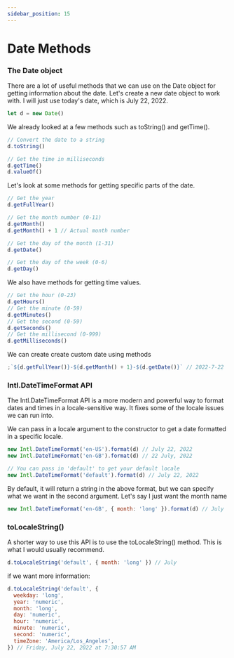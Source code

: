 ```yaml
---
sidebar_position: 15
---
```


# Date Methods

### The Date object

There are a lot of useful methods that we can use on the Date object for getting information about the date. Let's create a new date object to work with. I will just use today's date, which is July 22, 2022.

```js
let d = new Date()
```

We already looked at a few methods such as toString() and getTime().

```js
// Convert the date to a string
d.toString()

// Get the time in milliseconds
d.getTime()
d.valueOf()
```

Let's look at some methods for getting specific parts of the date.

```js
// Get the year
d.getFullYear()

// Get the month number (0-11)
d.getMonth()
d.getMonth() + 1 // Actual month number

// Get the day of the month (1-31)
d.getDate()

// Get the day of the week (0-6)
d.getDay()
```

We also have methods for getting time values.

```js
// Get the hour (0-23)
d.getHours()
// Get the minute (0-59)
d.getMinutes()
// Get the second (0-59)
d.getSeconds()
// Get the millisecond (0-999)
d.getMilliseconds()
```

We can create create custom date using methods

```js
;`${d.getFullYear()}-${d.getMonth() + 1}-${d.getDate()}` // 2022-7-22
```

### Intl.DateTimeFormat API

The Intl.DateTimeFormat API is a more modern and powerful way to format dates and times in a locale-sensitive way. It fixes some of the locale issues we can run into.

We can pass in a locale argument to the constructor to get a date formatted in a specific locale.

```js
new Intl.DateTimeFormat('en-US').format(d) // July 22, 2022
new Intl.DateTimeFormat('en-GB').format(d) // 22 July, 2022

// You can pass in 'default' to get your default locale
new Intl.DateTimeFormat('default').format(d) // July 22, 2022
```

By default, it will return a string in the above format, but we can specify what we want in the second argument. Let's say I just want the month name

```js
new Intl.DateTimeFormat('en-GB', { month: 'long' }).format(d) // July
```

### toLocaleString()

A shorter way to use this API is to use the toLocaleString() method. This is what I would usually recommend.

```js
d.toLocaleString('default', { month: 'long' }) // July
```

if we want more information:

```js
d.toLocaleString('default', {
  weekday: 'long',
  year: 'numeric',
  month: 'long',
  day: 'numeric',
  hour: 'numeric',
  minute: 'numeric',
  second: 'numeric',
  timeZone: 'America/Los_Angeles',
}) // Friday, July 22, 2022 at 7:30:57 AM
```

